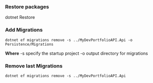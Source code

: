 ### Restore packages

dotnet Restore

### Add Migrations
```
dotnet ef migrations remove -s ../MyDevPortfolioAPI.Api -o Persistence/Migrations
```
**Where**
-s specify the startup project
-o output directory for migrations

### Remove last Migrations
```
dotnet ef migrations remove -s ../MyDevPortfolioAPI.Api 
```
